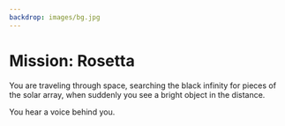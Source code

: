 ```yaml
---
backdrop: images/bg.jpg
---
```


# Mission: Rosetta

You are traveling through space, searching the black infinity for pieces of the solar array, when suddenly you see a bright object in the distance.

You hear a voice behind you.

<Helper id="1"/>

<Page url="dust"  action="Steer towards the dust tail" condition="none" />

<Page url="ion"  action="Steer towards the ion tail" condition="none" />


